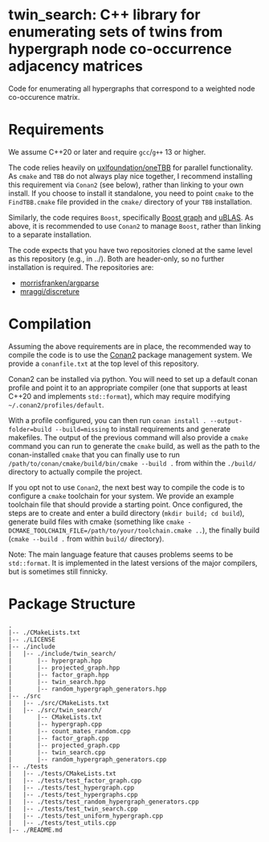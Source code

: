 # twin_search: C++ library for enumerating sets of twins from hypergraph node co-occurrence adjacency matrices

Code for enumerating all hypergraphs that correspond to a weighted node co-occurence matrix.

# Requirements
We assume C++20 or later and require `gcc`/`g++` 13 or higher.
 
The code relies heavily on [uxlfoundation/oneTBB](https://github.com/uxlfoundation/oneTBB) for parallel functionality. As `cmake` and `TBB` do not always play nice together, I recommend installing this requirement via `Conan2` (see below), rather than linking to your own install. If you choose to install it standalone, you need to point `cmake` to the `FindTBB.cmake` file provided in the `cmake/` directory of your `TBB` installation.

Similarly, the code requires `Boost`, specifically [Boost graph](https://www.boost.org/doc/libs/master/libs/graph/doc/index.html) and [uBLAS](https://www.boost.org/doc/libs/1_88_0/libs/numeric/ublas/doc/). As above, it is recommended to use `Conan2` to manage `Boost`, rather than linking to a separate installation.

The code expects that you have two repositories cloned at the same level as this repository (e.g., in ../). Both are header-only, so no further installation is required. The repositories are:
* [morrisfranken/argparse](https://github.com/morrisfranken/argparse)
* [mraggi/discreture](https://github.com/mraggi/discreture/tree/master)


# Compilation
Assuming the above requirements are in place, the recommended way to compile the code is to use the [Conan2](https://docs.conan.io/2/) package management system. We provide a `conanfile.txt` at the top level of this repository.

Conan2 can be installed via python. You will need to set up a default conan profile and point it to an appropriate compiler (one that supports at least C++20 and implements `std::format`), which may require modifying `~/.conan2/profiles/default`.

With a profile configured, you can then run
`conan install . --output-folder=build --build=missing`
to install requirements and generate makefiles. The output of the previous command will also provide a `cmake` command you can run to generate the `cmake` build, as well as the path to the conan-installed `cmake` that you can finally use to run
`/path/to/conan/cmake/build/bin/cmake --build .`
from within the `./build/` directory to actually compile the project.

If you opt not to use `Conan2`, the next best way to compile the code is to configure a `cmake` toolchain for your system. We provide an example toolchain file that should provide a starting point. Once configured, the steps are to create and enter a build directory (`mkdir build; cd build`), generate build files with cmake (something like `cmake -DCMAKE_TOOLCHAIN_FILE=/path/to/your/toolchain.cmake ..`), the finally build (`cmake --build .` from within `build/` directory).  

Note: The main language feature that causes problems seems to be `std::format`. It is implemented in the latest versions of the major compilers, but is sometimes still finnicky. 

# Package Structure

```
.
|-- ./CMakeLists.txt
|-- ./LICENSE
|-- ./include
|   |-- ./include/twin_search/
|       |-- hypergraph.hpp
|       |-- projected_graph.hpp
|       |-- factor_graph.hpp
|       |-- twin_search.hpp
|       |-- random_hypergraph_generators.hpp
|-- ./src
|   |-- ./src/CMakeLists.txt
|   |-- ./src/twin_search/
|       |-- CMakeLists.txt
|       |-- hypergraph.cpp
|       |-- count_mates_random.cpp
|       |-- factor_graph.cpp
|       |-- projected_graph.cpp
|       |-- twin_search.cpp
|       |-- random_hypergraph_generators.cpp
|-- ./tests
|   |-- ./tests/CMakeLists.txt
|   |-- ./tests/test_factor_graph.cpp
|   |-- ./tests/test_hypergraph.cpp
|   |-- ./tests/test_hypergraphs.cpp
|   |-- ./tests/test_random_hypergraph_generators.cpp
|   |-- ./tests/test_twin_search.cpp
|   |-- ./tests/test_uniform_hypergraph.cpp
|   |-- ./tests/test_utils.cpp
|-- ./README.md
```
